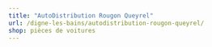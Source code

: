 ```yaml
---
title: "AutoDistribution Rougon Queyrel"
url: /digne-les-bains/autodistribution-rougon-queyrel/
shop: pièces de voitures
---
```


